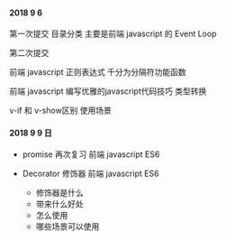 #### 2018 9 6

第一次提交 目录分类 主要是前端 javascript 的 Event Loop



第二次提交

前端 javascript 正则表达式 千分为分隔符功能函数

前端 javascript 编写优雅的javascript代码技巧 类型转换 

v-if 和 v-show区别 使用场景 



#### 2018 9 9 日

* promise 再次复习 前端 javascript ES6

* Decorator 修饰器 前端 javascript ES6

  * 修饰器是什么 
  * 带来什么好处
  * 怎么使用 
  * 哪些场景可以使用



